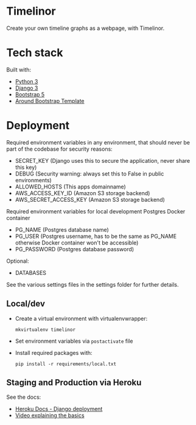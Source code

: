 # Timelinor
Create your own timeline graphs as a webpage, with Timelinor.

# Tech stack

Built with:
* [Python 3](https://www.python.org/)
* [Django 3](https://www.djangoproject.com/)
* [Bootstrap 5](https://getbootstrap.com/)
* [Around Bootstrap Template](https://around.createx.studio/)

# Deployment

Required environment variables in any environment, that should never be part of the codebase for security reasons:
* SECRET_KEY (Django uses this to secure the application, never share this key)
* DEBUG (Security warning: always set this to False in public environments)
* ALLOWED_HOSTS (This apps domainname)
* AWS_ACCESS_KEY_ID (Amazon S3 storage backend)
* AWS_SECRET_ACCESS_KEY (Amazon S3 storage backend)

Required environment variables for local development Postgres Docker container
* PG_NAME (Postgres database name)
* PG_USER (Postgres username, has to be the same as PG_NAME otherwise Docker container won't be accessible)
* PG_PASSWORD (Postgres database password)

Optional:
* DATABASES

See the various settings files in the settings folder for further details.
## Local/dev

* Create a virtual environment with virtualenvwrapper:

    `mkvirtualenv timelinor` 

* Set environment variables via `postactivate` file
* Install required packages with:

    `pip install -r requirements/local.txt`

## Staging and Production via Heroku

See the docs:
* [Heroku Docs - Django deployment](https://devcenter.heroku.com/articles/django-app-configuration)
* [Video explaining the basics](https://www.youtube.com/watch?v=1923eduj0Gg)
